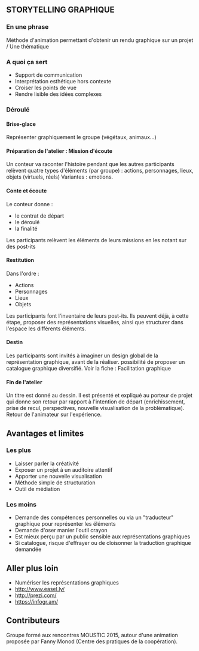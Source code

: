 ## STORYTELLING GRAPHIQUE

### En une phrase

Méthode d'animation permettant d'obtenir un rendu graphique sur un projet / Une thématique
### A quoi ça sert

- Support de communication
- Interprétation esthétique hors contexte
- Croiser les points de vue
- Rendre lisible des idées complexes

### Déroulé

#### Brise-glace

Représenter graphiquement le groupe (végétaux, animaux...)

#### Préparation de l'atelier : Mission d'écoute

Un conteur va raconter l'histoire pendant que les autres participants relèvent quatre types d'éléments (par groupe) : actions, personnages, lieux, objets (virtuels, réels)
Variantes : emotions.

#### Conte et écoute

Le conteur donne : 
- le contrat de départ
- le déroulé
- la finalité

Les participants relèvent les éléments de leurs missions en les notant sur des post-its

#### Restitution

Dans l'ordre : 

- Actions
- Personnages
- Lieux
- Objets

Les participants font l'inventaire de leurs post-its. Ils peuvent déjà, à cette étape, proposer des représentations visuelles, ainsi que structurer dans l'espace les différents éléments.

#### Destin

Les participants sont invités à imaginer un design global de la représentation graphique, avant de la réaliser. possibilité de proposer un catalogue graphique diversifié.
Voir la fiche : Facilitation graphique
#### Fin de l'atelier

Un titre est donné au dessin. 
Il est présenté et expliqué au porteur de projet qui donne son retour par rapport à l'intention de départ (enrichissement, prise de recul, perspectives, nouvelle visualisation de la problématique).
Retour de l'animateur sur l'expérience.

## Avantages et limites

### Les plus

- Laisser parler la créativité
- Exposer un projet à un auditoire attentif
- Apporter une nouvelle visualisation
- Méthode simple de structuration
- Outil de médiation

### Les moins

- Demande des compétences personnelles ou via un "traducteur" graphique pour représenter les éléments
- Demande d'oser manier l'outil crayon
- Est mieux perçu par un public sensible aux représentations graphiques
- Si catalogue, risque d'effrayer ou de cloisonner la traduction graphique demandée

## Aller plus loin

- Numériser les représentations graphiques 
- http://www.easel.ly/
- http://prezi.com/
- https://infogr.am/

## Contributeurs

Groupe formé aux rencontres MOUSTIC 2015, autour d'une animation proposée par Fanny Monod (Centre des pratiques de la coopération).
